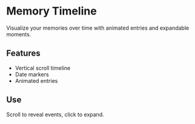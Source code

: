 # Memory Timeline

Visualize your memories over time with animated entries and expandable moments.

## Features
- Vertical scroll timeline
- Date markers
- Animated entries

## Use
Scroll to reveal events, click to expand.

